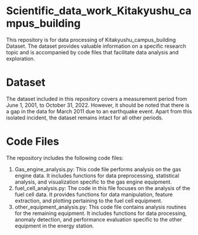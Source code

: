 # Scientific_data_work_Kitakyushu_campus_building
This repository is for data processing of Kitakyushu_campus_building Dataset. The dataset provides valuable information on a specific research topic and is accompanied by code files that facilitate data analysis and exploration.
# Dataset
The dataset included in this repository covers a measurement period from June 1, 2001, to October 31, 2022. However, it should be noted that there is a gap in the data for March 2011 due to an earthquake event. Apart from this isolated incident, the dataset remains intact for all other periods.
# Code Files
The repository includes the following code files:
1. Gas_engine_analysis.py: This code file performs analysis on the gas engine data. It includes functions for data preprocessing, statistical analysis, and visualization specific to the gas engine equipment.
2. fuel_cell_analysis.py: The code in this file focuses on the analysis of the fuel cell data. It provides functions for data manipulation, feature extraction, and plotting pertaining to the fuel cell equipment.
3. other_equipment_analysis.py: This code file contains analysis routines for the remaining equipment. It includes functions for data processing, anomaly detection, and performance evaluation specific to the other equipment in the energy station.


